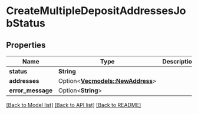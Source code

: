 # CreateMultipleDepositAddressesJobStatus

## Properties

Name | Type | Description | Notes
------------ | ------------- | ------------- | -------------
**status** | **String** |  | 
**addresses** | Option<[**Vec<models::NewAddress>**](NewAddress.md)> |  | [optional]
**error_message** | Option<**String**> |  | [optional]

[[Back to Model list]](../README.md#documentation-for-models) [[Back to API list]](../README.md#documentation-for-api-endpoints) [[Back to README]](../README.md)


